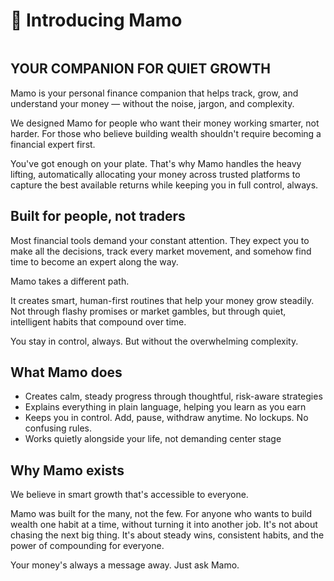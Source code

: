 # 👋 Introducing Mamo

<figure><img src=".gitbook/assets/Twitter post - 1.png" alt=""><figcaption></figcaption></figure>

## YOUR COMPANION FOR QUIET GROWTH

Mamo is your personal finance companion that helps track, grow, and understand your money — without the noise, jargon, and complexity.

We designed Mamo for people who want their money working smarter, not harder. For those who believe building wealth shouldn't require becoming a financial expert first.

You've got enough on your plate. That's why Mamo handles the heavy lifting, automatically allocating your money across trusted platforms to capture the best available returns while keeping you in full control, always.

## Built for people, not traders

Most financial tools demand your constant attention. They expect you to make all the decisions, track every market movement, and somehow find time to become an expert along the way.

Mamo takes a different path.

It creates smart, human-first routines that help your money grow steadily. Not through flashy promises or market gambles, but through quiet, intelligent habits that compound over time.

You stay in control, always. But without the overwhelming complexity.

## What Mamo does

* Creates calm, steady progress through thoughtful, risk-aware strategies
* Explains everything in plain language, helping you learn as you earn
* Keeps you in control. Add, pause, withdraw anytime. No lockups. No confusing rules.
* Works quietly alongside your life, not demanding center stage

## Why Mamo exists

We believe in smart growth that's accessible to everyone.

Mamo was built for the many, not the few. For anyone who wants to build wealth one habit at a time, without turning it into another job. It's not about chasing the next big thing. It's about steady wins, consistent habits, and the power of compounding for everyone.

Your money's always a message away. Just ask Mamo.
